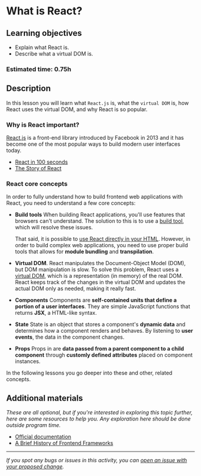 # What is React?

## Learning objectives

- Explain what React is.
- Describe what a virtual DOM is.

### Estimated time: 0.75h

## Description

In this lesson you will learn what `React.js` is, what the `virtual DOM` is, how React uses the virtual DOM, and why React is so popular.

### Why is React important?

[React.js](https://reactjs.org/) is a front-end library introduced by Facebook in 2013 and it has become one of the most popular ways to build modern user interfaces today.

- [React in 100 seconds](https://www.youtube.com/watch?v=Tn6-PIqc4UM)
- [The Story of React](https://www.youtube.com/watch?v=Wm_xI7KntDs)

### React core concepts

In order to fully understand how to build frontend web applications with React, you need to understand a few core concepts:

- **Build tools**
  When building React applications, you'll use features that browsers can't understand. The solution to this is to use a [build tool](https://www.youtube.com/watch?v=V5qvWl-O-zE), which will resolve these issues.

  That said, it is possible to [use React directly in your HTML](https://reactjs.org/docs/add-react-to-a-website.html). However, in order to build complex web applications, you need to use proper build tools that allows for **module bundling** and **transpilation**.

- **Virtual DOM**.
  React manipulates the Document-Object Model (DOM), but DOM manipulation is slow. To solve this problem, React uses a [virtual DOM](https://www.youtube.com/watch?v=rysTbzKOEO0), which is a representation (in memory) of the real DOM. React keeps track of the changes in the virtual DOM and updates the actual DOM only as needed, making it really fast.

- **Components**
  Components are **self-contained units that define a portion of a user interfaces**. They are simple JavaScript functions that returns **JSX**, a HTML-like syntax.

- **State**
  State is an object that stores a component's **dynamic data** and determines how a component renders and behaves. By listening to **user events**, the data in the component changes.

- **Props**
  Props in are **data passed from a parent component to a child component** through **customly defined attributes** placed on component instances.

In the following lessons you go deeper into these and other, related concepts.

## Additional materials

_These are all optional, but if you're interested in exploring this topic further, here are some resources to help you. Any exploration here should be done outside program time._

- [Official documentation](https://reactjs.org/)
- [A Brief History of Frontend Frameworks](https://www.youtube.com/watch?v=Kzeog8yTFaE)

---

_If you spot any bugs or issues in this activity, you can [open an issue with your proposed change](https://github.com/microverseinc/curriculum-transversal-skills/blob/main/git-github/articles/open_issue.md)._
